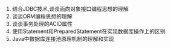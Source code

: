 1. 结合JDBC技术,谈谈面向对象接口编程思想的理解
2. 谈谈ORM编程思想的理解
3. 谈谈事务处理的ACID属性
4. 使用Statement和PreparedStatement在实现数据库操作上的区别
5. Java中数据库连接池原理机制的理解和实现

